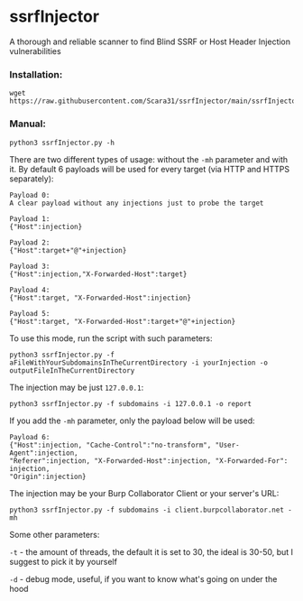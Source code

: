 # ssrfInjector
A thorough and reliable scanner to find Blind SSRF or Host Header Injection vulnerabilities
### Installation:
```
wget https://raw.githubusercontent.com/Scara31/ssrfInjector/main/ssrfInjector.py
```
### Manual:
```
python3 ssrfInjector.py -h
```
There are two different types of usage: without the ```-mh``` parameter and with it. By default 6 payloads will be used for every target (via HTTP and HTTPS separately):
```
Payload 0:
A clear payload without any injections just to probe the target

Payload 1:
{"Host":injection}

Payload 2:
{"Host":target+"@"+injection}

Payload 3:
{"Host":injection,"X-Forwarded-Host":target}

Payload 4:
{"Host":target, "X-Forwarded-Host":injection}

Payload 5:
{"Host":target, "X-Forwarded-Host":target+"@"+injection}
```
To use this mode, run the script with such parameters:
```
python3 ssrfInjector.py -f aFileWithYourSubdomainsInTheCurrentDirectory -i yourInjection -o outputFileInTheCurrentDirectory
```
The injection may be just ```127.0.0.1```:
```
python3 ssrfInjector.py -f subdomains -i 127.0.0.1 -o report
```
If you add the ```-mh``` parameter, only the payload below will be used:
```
Payload 6:
{"Host":injection, "Cache-Control":"no-transform", "User-Agent":injection,
"Referer":injection, "X-Forwarded-Host":injection, "X-Forwarded-For": injection,
"Origin":injection}
```
The injection may be your Burp Collaborator Client or your server's URL:
```
python3 ssrfInjector.py -f subdomains -i client.burpcollaborator.net -mh
```

Some other parameters:

```-t``` - the amount of threads, the default it is set to 30, the ideal is 30-50, but I suggest to pick it by yourself

```-d``` - debug mode, useful, if you want to know what's going on under the hood
